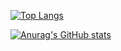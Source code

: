 [![Top Langs](https://github-readme-stats.vercel.app/api/top-langs/?username=NewMaxT&count_private=true&theme=Gradient)](https://github.com/anuraghazra/github-readme-stats)

[![Anurag's GitHub stats](https://github-readme-stats.vercel.app/api?username=NewMaxT&count_private=true&theme=Gradient)](https://github.com/anuraghazra/github-readme-stats)

